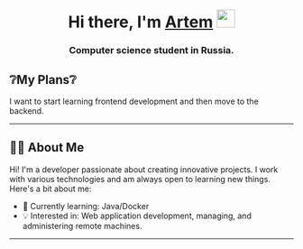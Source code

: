 <h1 align="center">Hi there, I'm <a href="https://github.com/ahu1e" target="_blank">Artem</a> 
<img src="https://github.com/blackcater/blackcater/raw/main/images/Hi.gif" height="32"/></h1>
<h3 align="center">Computer science student in Russia.</h3>


## ❔My Plans❔

I want to start learning frontend development and then move to the backend. 

---

## 🧑‍💻 About Me

Hi! I'm a developer passionate about creating innovative projects. I work with various technologies and am always open to learning new things. Here's a bit about me:

- 🌱 Currently learning: Java/Docker
- 💡 Interested in: Web application development, managing, and administering remote machines.

---
